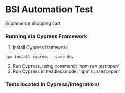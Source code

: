 # BSI Automation Test

Ecommerce shopping cart

### Running via Cypress Framework
1. Install Cypress framework 
```shell
npm install cypress --save-dev
```
2. Run Cypress, using command: `npm run test:open'
3. Run Cypress in headlessmode: 'npm run test:open'

### Tests located in Cypress/integration/